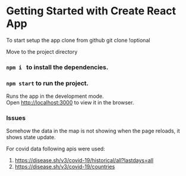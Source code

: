 # Getting Started with Create React App

To start setup the app clone from github 
 git clone <project path> <directory-name> !optional

 Move to the project directory
### `npm i ` to install the dependencies. 
### `npm start` to run the project.

Runs the app in the development mode.\
Open [http://localhost:3000](http://localhost:3000) to view it in the browser.

### Issues 

Somehow the data in the map is not showing when the page reloads, it shows state update.

For covid data following apis were used:

1. https://disease.sh/v3/covid-19/historical/all?lastdays=all
2. https://disease.sh/v3/covid-19/countries

